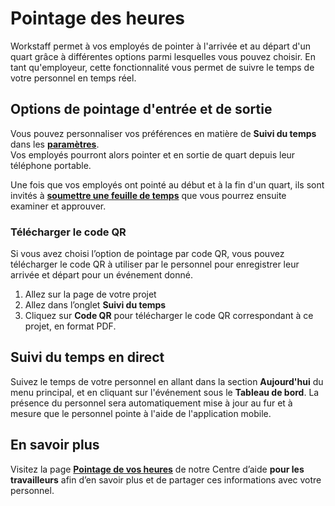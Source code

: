 # Pointage des heures 

Workstaff permet à vos employés de pointer à l'arrivée et au départ d'un quart grâce à différentes options parmi lesquelles vous pouvez choisir.
En tant qu'employeur, cette fonctionnalité vous permet de suivre le temps de votre personnel en temps réel.


## Options de pointage d'entrée et de sortie
Vous pouvez personnaliser vos préférences en matière de **Suivi du temps** dans les [**paramètres**](../customize/account.md).   
Vos employés pourront alors pointer et en sortie de quart depuis leur téléphone portable.  


Une fois que vos employés ont pointé au début et à la fin d'un quart, ils sont invités à **[soumettre une feuille de temps](./submissions.md)** que vous pourrez ensuite examiner et approuver.

### Télécharger le code QR

Si vous avez choisi l’option de pointage par code QR, vous pouvez télécharger le code QR à utiliser par le personnel pour enregistrer leur arrivée et départ pour un événement donné.

1. Allez sur la page de votre projet
2. Allez dans l’onglet **Suivi du temps**
3. Cliquez sur **Code QR** pour télécharger le code QR correspondant à ce projet, en format PDF.

## Suivi du temps en direct
Suivez le temps de votre personnel en allant dans la section **Aujourd'hui** du menu principal, et en cliquant sur l'événement sous le **Tableau de bord**. La présence du personnel sera automatiquement mise à jour au fur et à mesure que le personnel pointe à l'aide de l'application mobile.

## En savoir plus
Visitez la page [**Pointage de vos heures**](https://help.workstaff.app/fr/docs/workers/manage-your-time/clockin/) de notre Centre d’aide **pour les travailleurs** afin d’en savoir plus et de partager ces informations avec votre personnel. 
